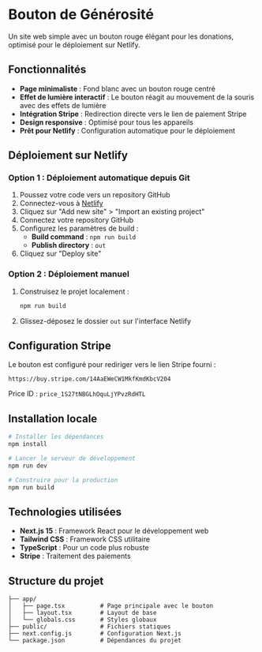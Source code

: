 # Bouton de Générosité

Un site web simple avec un bouton rouge élégant pour les donations, optimisé pour le déploiement sur Netlify.

## Fonctionnalités

- **Page minimaliste** : Fond blanc avec un bouton rouge centré
- **Effet de lumière interactif** : Le bouton réagit au mouvement de la souris avec des effets de lumière
- **Intégration Stripe** : Redirection directe vers le lien de paiement Stripe
- **Design responsive** : Optimisé pour tous les appareils
- **Prêt pour Netlify** : Configuration automatique pour le déploiement

## Déploiement sur Netlify

### Option 1 : Déploiement automatique depuis Git

1. Poussez votre code vers un repository GitHub
2. Connectez-vous à [Netlify](https://netlify.com)
3. Cliquez sur "Add new site" > "Import an existing project"
4. Connectez votre repository GitHub
5. Configurez les paramètres de build :
   - **Build command** : `npm run build`
   - **Publish directory** : `out`
6. Cliquez sur "Deploy site"

### Option 2 : Déploiement manuel

1. Construisez le projet localement :
   ```bash
   npm run build
   ```

2. Glissez-déposez le dossier `out` sur l'interface Netlify

## Configuration Stripe

Le bouton est configuré pour rediriger vers le lien Stripe fourni :
```
https://buy.stripe.com/14AaEWeCW1MkfKmdKbcV204
```

Price ID : `price_1S27tNBGLhOquLjYPvzRdHTL`

## Installation locale

```bash
# Installer les dépendances
npm install

# Lancer le serveur de développement
npm run dev

# Construire pour la production
npm run build
```

## Technologies utilisées

- **Next.js 15** : Framework React pour le développement web
- **Tailwind CSS** : Framework CSS utilitaire
- **TypeScript** : Pour un code plus robuste
- **Stripe** : Traitement des paiements

## Structure du projet

```
├── app/
│   ├── page.tsx          # Page principale avec le bouton
│   ├── layout.tsx        # Layout de base
│   └── globals.css       # Styles globaux
├── public/               # Fichiers statiques
├── next.config.js        # Configuration Next.js
└── package.json          # Dépendances du projet
```
